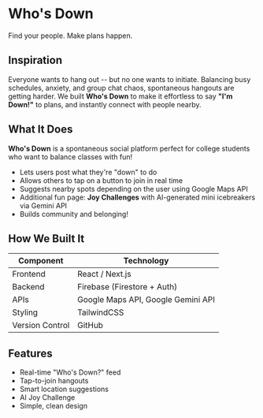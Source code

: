 # Who's Down
Find your people. Make plans happen.

## Inspiration
Everyone wants to hang out -- but no one wants to initiate.
Balancing busy schedules, anxiety, and group chat chaos, spontaneous hangouts are getting harder.
We built **Who's Down** to make it effortless to say **"I'm Down!"** to plans, and instantly connect with people nearby.

## What It Does
**Who's Down** is a spontaneous social platform perfect for college students who want to balance classes with fun!
- Lets users post what they're "down" to do
- Allows others to tap on a button to join in real time
- Suggests nearby spots depending on the user using Google Maps API
- Additional fun page: **Joy Challenges** with AI-generated mini icebreakers via Gemini API
- Builds community and belonging!

## How We Built It
| Component | Technology |
|------------|-------------|
| Frontend | React / Next.js |
| Backend | Firebase (Firestore + Auth) |
| APIs | Google Maps API, Google Gemini API |
| Styling | TailwindCSS |
| Version Control | GitHub |

## Features
- Real-time "Who's Down?" feed
- Tap-to-join hangouts
- Smart location suggestions
- AI Joy Challenge
- Simple, clean design
